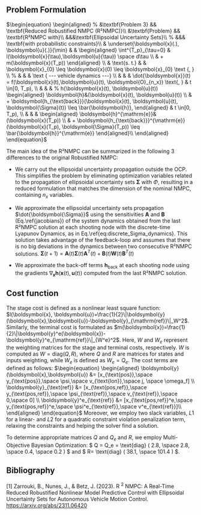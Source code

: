 ## Problem Formulation

$\begin{equation}
\begin{aligned}
% &\textbf{Problem 3} && \textbf{Reduced Robustified NMPC (R²NMPC)}\\ 
&\textbf{Problem} && \textbf{R²NMPC with}\\ 
&&&\textbf{Ellipsoidal Uncertainty Sets}\\
% &&& \textbf{with probabilistic constraints}\\
&  \underset{\boldsymbol{x}(.), \boldsymbol{u}(.)}{\min} & & 
\begin{aligned}
    \int^{T_p}_{\tau=0} & l(\boldsymbol{x}(\tau),\boldsymbol{u}(\tau)) \space  d\tau \\ 
 & + m(\boldsymbol{x}(T_p))
\end{aligned}
  \\ 
& \text{s. t.} & & \boldsymbol{x}_{0} \leq \boldsymbol{x}(0) \leq \boldsymbol{x}_{0} \text {, }  \\
% & & &  \text { --- vehicle dynamics ---} \\
& & & \dot{\boldsymbol{x}}(t) = f(\boldsymbol{x}(t),\boldsymbol{u}(t), \boldsymbol{O}_{n_x}) \text{, } & t \in[0, T_p), \\
& & & 
% h(\boldsymbol{x}(t), \boldsymbol{u}(t)) 
\begin{aligned}
    \boldsymbol{h}&(\boldsymbol{x}(t), \boldsymbol{u}(t))  \\ & + \boldsymbol{h_{\text{back}}}(\boldsymbol{x}(t), \boldsymbol{u}(t), \boldsymbol{\Sigma}(t)) \leq \bar{\boldsymbol{h}}, 
   \end{aligned}
& t \in[0, T_p), \\
& & & 
\begin{aligned}
    \boldsymbol{h}^{\mathrm{e}}&(\boldsymbol{x}(T_p)) \\
    & + \boldsymbol{h_{\text{back}}}^{\mathrm{e}}(\boldsymbol{x}(T_p), \boldsymbol{\Sigma}(T_p))
\leq \bar{\boldsymbol{h}}^{\mathrm{e}}
\end{aligned}\\
\end{aligned}
\end{equation}$

The main idea of the R²NMPC can be summarized in the following 3 differences to the original Robustified NMPC:
- We carry out the ellipsoidal uncertainty propagation outside the OCP. This simplifies the problem by eliminating optimization variables related to the propagation of ellipsoidal uncertainty sets $\boldsymbol{\Sigma}$ with $\Phi$, resulting in a reduced formulation that matches the dimension of the nominal NMPC, containing $n_x$ variables.

- We approximate the ellipsoidal uncertainty sets propagation $\dot{\boldsymbol{\Sigma}}$ using the sensitivities $\boldsymbol{A}$ and $\boldsymbol{B}$ (Eq.\ref{jacobians}) of the system dynamics obtained from the last R²NMPC solution at each shooting node with the discrete-time Lyapunov Dynamics, as in Eq.\ref{eq:discrete_Sigma_dynamics}. 
This solution takes advantage of the feedback-loop and assumes that there is no big deviations in the dynamics between two consecutive R²NMPC solutions. 
$\begin{equation}
        \boldsymbol{\Sigma}(t+1) = \boldsymbol{A}(t)\boldsymbol{\Sigma}(t)\boldsymbol{A}^T(t)+\boldsymbol{B}(t)\boldsymbol{W}(t)\boldsymbol{B}^T(t)
    \end{equation}$

- We approximate the back-off terms $\boldsymbol{h_{\text{back}}}$ at each shooting node using the gradients $\nabla_{\boldsymbol{x}} \boldsymbol{h}(\boldsymbol{x}(t), \boldsymbol{u}(t))$ computed from the last R²NMPC solution.

## Cost function
The stage cost is defined as a nonlinear least square function: $l(\boldsymbol{x}, \boldsymbol{u})=\frac{1}{2}\|\boldsymbol{y}(\boldsymbol{x},\boldsymbol{u})-\boldsymbol{y}_{\mathrm{ref}}\|_W^2$. Similarly, the terminal cost is formulated as $m(\boldsymbol{x})=\frac{1}{2}\|\boldsymbol{y}^e(\boldsymbol{x})-\boldsymbol{y}^e_{\mathrm{ref}}\|_{W^e}^2$. Here, $W$ and $W_e$ represent the weighting matrices for the stage and terminal costs, respectively. $W$ is computed as $W = \text{diag}(Q,R)$, where $Q$ and $R$ are matrices for states and inputs weighting, while $W_e$ is defined as $W_e = Q_e$. The cost terms are defined as follows: 
$\begin{equation}
  \begin{aligned}
\boldsymbol{y}(\boldsymbol{x},\boldsymbol{u}) &= [x_{\text{pos}},\space y_{\text{pos}},\space \psi,\space v_{\text{lon}},\space  j, \space \omega_f] \\
\boldsymbol{y}_{\text{ref}} &= [x_{\text{pos,ref}},\space y_{\text{pos,ref}},\space \psi_{\text{ref}},\space v_{\text{ref}},\space  0,\space 0] \\
\boldsymbol{y}^e_{\text{ref}} &= [x_{\text{pos,ref}}^e,\space y_{\text{pos,ref}}^e,\space \psi^e_{\text{ref}},\space v^e_{\text{ref}}]\\
\end{aligned}  
\end{equation}$
Moreover, we employ two slack variables, $L1$ for a linear- and $L2$ for a quadratic constraint violation penalization term, relaxing the constraints and helping the solver find a solution.

To determine appropriate matrices $Q$ and $Q_e$ and $R$, we employ Multi-Objective Bayesian Optimization:
$
    Q = Q_e =  \text{diag} ( 
        2.8, \space 
        2.8, \space 
        0.4, \space 
        0.2
    )
$
and 
$
    R= \text{diag} ( 
        38.1, \space 
        101.4
    )
$.

## Bibliography
[1] Zarrouki, B., Nunes, J., & Betz, J. (2023). R $^ 2$ NMPC: A Real-Time Reduced Robustified Nonlinear Model Predictive Control with Ellipsoidal Uncertainty Sets for Autonomous Vehicle Motion Control. https://arxiv.org/abs/2311.06420